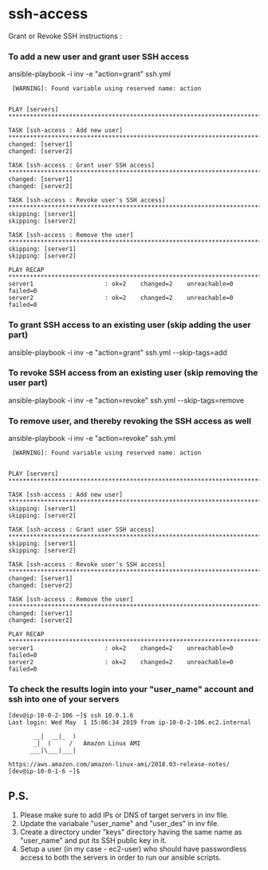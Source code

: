 # ssh-access
Grant or Revoke SSH instructions :

### To add a new user and grant user SSH access
ansible-playbook -i inv -e "action=grant" ssh.yml
```
 [WARNING]: Found variable using reserved name: action


PLAY [servers] ******************************************************************************************************************************************************

TASK [ssh-access : Add new user] ************************************************************************************************************************************
changed: [server1]
changed: [server2]

TASK [ssh-access : Grant user SSH access] ***************************************************************************************************************************
changed: [server1]
changed: [server2]

TASK [ssh-access : Revoke user's SSH access] ************************************************************************************************************************
skipping: [server1]
skipping: [server2]

TASK [ssh-access : Remove the user] *********************************************************************************************************************************
skipping: [server1]
skipping: [server2]

PLAY RECAP **********************************************************************************************************************************************************
server1                    : ok=2    changed=2    unreachable=0    failed=0
server2                    : ok=2    changed=2    unreachable=0    failed=0

```

### To grant SSH access to an existing user (skip adding the user part)
ansible-playbook -i inv -e "action=grant" ssh.yml --skip-tags=add

### To revoke SSH access from an existing user (skip removing the user part)
ansible-playbook -i inv -e "action=revoke" ssh.yml --skip-tags=remove

### To remove user, and thereby revoking the SSH access as well
ansible-playbook -i inv -e "action=revoke" ssh.yml
```
 [WARNING]: Found variable using reserved name: action


PLAY [servers] ******************************************************************************************************************************************************

TASK [ssh-access : Add new user] ************************************************************************************************************************************
skipping: [server1]
skipping: [server2]

TASK [ssh-access : Grant user SSH access] ***************************************************************************************************************************
skipping: [server1]
skipping: [server2]

TASK [ssh-access : Revoke user's SSH access] ************************************************************************************************************************
changed: [server1]
changed: [server2]

TASK [ssh-access : Remove the user] *********************************************************************************************************************************
changed: [server1]
changed: [server2]

PLAY RECAP **********************************************************************************************************************************************************
server1                    : ok=2    changed=2    unreachable=0    failed=0
server2                    : ok=2    changed=2    unreachable=0    failed=0

```

### To check the results login into your "user_name" account and ssh into one of your servers
```
[dev@ip-10-0-2-106 ~]$ ssh 10.0.1.6
Last login: Wed May  1 15:06:34 2019 from ip-10-0-2-106.ec2.internal

       __|  __|_  )
       _|  (     /   Amazon Linux AMI
      ___|\___|___|

https://aws.amazon.com/amazon-linux-ami/2018.03-release-notes/
[dev@ip-10-0-1-6 ~]$ 
```

## P.S.
1. Please make sure to add IPs or DNS of target servers in inv file.
2. Update the variabale "user_name" and "user_des" in inv file.
3. Create a directory under "keys" directory having the same name as "user_name" and put its SSH public key in it.
4. Setup a user (in my case - ec2-user) who should have passwordless access to both the servers in order to run our ansible scripts.
